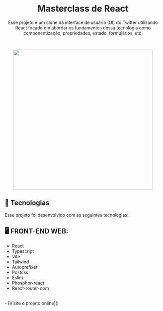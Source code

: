 <h1 align="center">Masterclass de React</h1>

<p align="center">Esse projeto é um clone da interface de usuário (UI) do Twitter utilizando React focado em abordar os fundamentos dessa tecnologia como componentização, propriedades, estado, formulários, etc.<br/>
</p>

<br>

<p align="center">
  <img width="450" src="https://user-images.githubusercontent.com/2254731/219364698-e4281309-b996-4de9-8aa7-8db5df9370ba.png" />
</p>

## 🚀 Tecnologias

Esse projeto foi desenvolvido com as seguintes tecnologias:

## 🖥 FRONT-END WEB:
- React
- Typescript
- Vite
- Tailwind
- Autoprefixer
- Postcss
- Eslint
- Phosphor-react
- React-router-dom


<br>
- [Visite o projeto online]()
